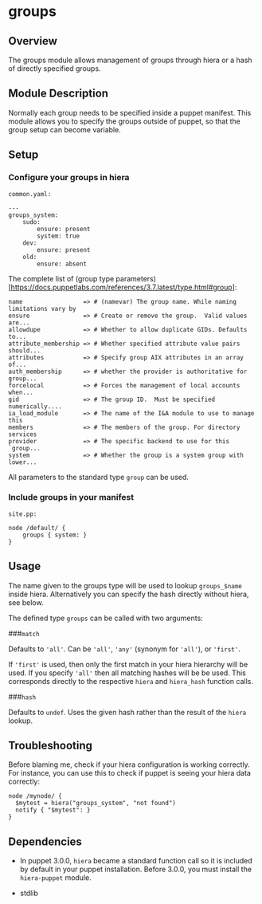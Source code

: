 groups
====


Overview
--------

The groups module allows management of groups through hiera or a
hash of directly specified groups.

Module Description
-------------------

Normally each group needs to be specified inside a puppet manifest. This module
allows you to specify the groups outside of puppet, so that the group setup can
become variable.

Setup
-----

### Configure your groups in hiera

    common.yaml:

    ---
    groups_system:
        sudo:
            ensure: present
            system: true
        dev:
            ensure: present
        old:
            ensure: absent

The complete list of (group type parameters)[https://docs.puppetlabs.com/references/3.7.latest/type.html#group]:

    name                 => # (namevar) The group name. While naming limitations vary by 
    ensure               => # Create or remove the group.  Valid values are...
    allowdupe            => # Whether to allow duplicate GIDs. Defaults to...
    attribute_membership => # Whether specified attribute value pairs should...
    attributes           => # Specify group AIX attributes in an array of...
    auth_membership      => # whether the provider is authoritative for group...
    forcelocal           => # Forces the management of local accounts when...
    gid                  => # The group ID.  Must be specified numerically....
    ia_load_module       => # The name of the I&A module to use to manage this 
    members              => # The members of the group. For directory services 
    provider             => # The specific backend to use for this `group...
    system               => # Whether the group is a system group with lower...


All parameters to the standard type `group` can be used.

### Include groups in your manifest

    site.pp:

    node /default/ {
        groups { system: }
    }

Usage
------

The name given to the groups type will be used to lookup `groups_$name` inside
hiera. Alternatively you can specify the hash directly without hiera, see
below.

The defined type `groups` can be called with two arguments:

###`match`

Defaults to `'all'`. Can be `'all'`, `'any'` (synonym for `'all'`), or `'first'`.

If `'first'` is used, then only the first match in your hiera hierarchy will be
used. If you specify `'all'` then all matching hashes will be be used. This
corresponds directly to the respective `hiera` and `hiera_hash` function calls.

###`hash`

Defaults to `undef`. Uses the given hash rather than the result of the `hiera` lookup.

Troubleshooting
---------------

Before blaming me, check if your hiera configuration is working correctly. For
instance, you can use this to check if puppet is seeing your hiera data
correctly:

    node /mynode/ {
      $mytest = hiera("groups_system", "not found")
      notify { "$mytest": }
    }


Dependencies
------------

* In puppet 3.0.0, `hiera` became a standard function call so it is included by
  default in your puppet installation. Before 3.0.0, you must install the
  `hiera-puppet` module.

* stdlib
